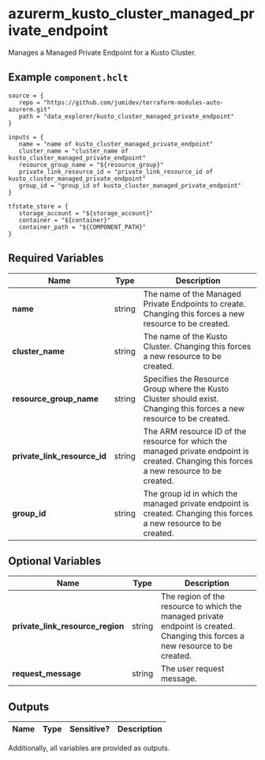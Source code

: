# azurerm_kusto_cluster_managed_private_endpoint

Manages a Managed Private Endpoint for a Kusto Cluster.

## Example `component.hclt`

```hcl
source = {
   repo = "https://github.com/jumidev/terraform-modules-auto-azurerm.git" 
   path = "data_explorer/kusto_cluster_managed_private_endpoint" 
}

inputs = {
   name = "name of kusto_cluster_managed_private_endpoint" 
   cluster_name = "cluster_name of kusto_cluster_managed_private_endpoint" 
   resource_group_name = "${resource_group}" 
   private_link_resource_id = "private_link_resource_id of kusto_cluster_managed_private_endpoint" 
   group_id = "group_id of kusto_cluster_managed_private_endpoint" 
}

tfstate_store = {
   storage_account = "${storage_account}" 
   container = "${container}" 
   container_path = "${COMPONENT_PATH}" 
}

```

## Required Variables

| Name | Type |  Description |
| ---- | --------- |  ----------- |
| **name** | string |  The name of the Managed Private Endpoints to create. Changing this forces a new resource to be created. | 
| **cluster_name** | string |  The name of the Kusto Cluster. Changing this forces a new resource to be created. | 
| **resource_group_name** | string |  Specifies the Resource Group where the Kusto Cluster should exist. Changing this forces a new resource to be created. | 
| **private_link_resource_id** | string |  The ARM resource ID of the resource for which the managed private endpoint is created. Changing this forces a new resource to be created. | 
| **group_id** | string |  The group id in which the managed private endpoint is created. Changing this forces a new resource to be created. | 

## Optional Variables

| Name | Type |  Description |
| ---- | --------- |  ----------- |
| **private_link_resource_region** | string |  The region of the resource to which the managed private endpoint is created. Changing this forces a new resource to be created. | 
| **request_message** | string |  The user request message. | 



## Outputs

| Name | Type | Sensitive? | Description |
| ---- | ---- | --------- | --------- |

Additionally, all variables are provided as outputs.
